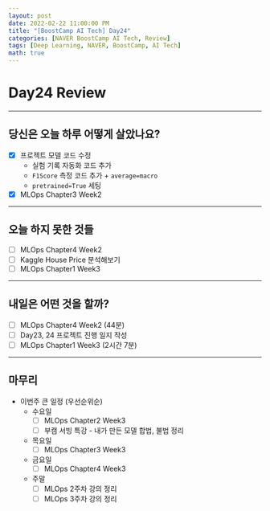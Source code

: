 ```yaml
---
layout: post
date: 2022-02-22 11:00:00 PM
title: "[BoostCamp AI Tech] Day24"
categories: [NAVER BoostCamp AI Tech, Review]
tags: [Deep Learning, NAVER, BoostCamp, AI Tech]
math: true
---
```


# Day24 Review

---

## 당신은 오늘 하루 어떻게 살았나요?

- [x] 프로젝트 모델 코드 수정
  - 실험 기록 자동화 코드 추가
  - `F1Score` 측정 코드 추가 + `average=macro`
  - `pretrained=True` 세팅
- [x] MLOps Chapter3 Week2

---

## 오늘 하지 못한 것들

- [ ] MLOps Chapter4 Week2
- [ ] Kaggle House Price 분석해보기
- [ ] MLOps Chapter1 Week3

---

## 내일은 어떤 것을 할까?

- [ ] MLOps Chapter4 Week2 (44분)
- [ ] Day23, 24 프로젝트 진행 일지 작성
- [ ] MLOps Chapter1 Week3 (2시간 7분)

---

## 마무리

- 이번주 큰 일정 (우선순위순)
  - 수요일
    - [ ] MLOps Chapter2 Week3
    - [ ] 부캠 서빙 특강 - 내가 만든 모델 합법, 불법 정리
  - 목요일
    - [ ] MLOps Chapter3 Week3
  - 금요일
    - [ ] MLOps Chapter4 Week3
  - 주말
    - [ ] MLOps 2주차 강의 정리
    - [ ] MLOps 3주차 강의 정리